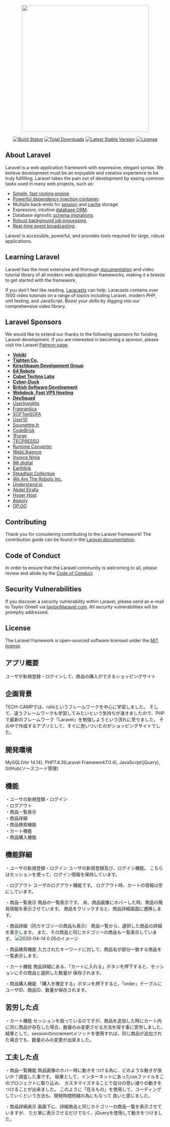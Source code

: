 <p align="center"><img src="https://res.cloudinary.com/dtfbvvkyp/image/upload/v1566331377/laravel-logolockup-cmyk-red.svg" width="400"></p>

<p align="center">
<a href="https://travis-ci.org/laravel/framework"><img src="https://travis-ci.org/laravel/framework.svg" alt="Build Status"></a>
<a href="https://packagist.org/packages/laravel/framework"><img src="https://poser.pugx.org/laravel/framework/d/total.svg" alt="Total Downloads"></a>
<a href="https://packagist.org/packages/laravel/framework"><img src="https://poser.pugx.org/laravel/framework/v/stable.svg" alt="Latest Stable Version"></a>
<a href="https://packagist.org/packages/laravel/framework"><img src="https://poser.pugx.org/laravel/framework/license.svg" alt="License"></a>
</p>

## About Laravel

Laravel is a web application framework with expressive, elegant syntax. We believe development must be an enjoyable and creative experience to be truly fulfilling. Laravel takes the pain out of development by easing common tasks used in many web projects, such as:

- [Simple, fast routing engine](https://laravel.com/docs/routing).
- [Powerful dependency injection container](https://laravel.com/docs/container).
- Multiple back-ends for [session](https://laravel.com/docs/session) and [cache](https://laravel.com/docs/cache) storage.
- Expressive, intuitive [database ORM](https://laravel.com/docs/eloquent).
- Database agnostic [schema migrations](https://laravel.com/docs/migrations).
- [Robust background job processing](https://laravel.com/docs/queues).
- [Real-time event broadcasting](https://laravel.com/docs/broadcasting).

Laravel is accessible, powerful, and provides tools required for large, robust applications.

## Learning Laravel

Laravel has the most extensive and thorough [documentation](https://laravel.com/docs) and video tutorial library of all modern web application frameworks, making it a breeze to get started with the framework.

If you don't feel like reading, [Laracasts](https://laracasts.com) can help. Laracasts contains over 1500 video tutorials on a range of topics including Laravel, modern PHP, unit testing, and JavaScript. Boost your skills by digging into our comprehensive video library.

## Laravel Sponsors

We would like to extend our thanks to the following sponsors for funding Laravel development. If you are interested in becoming a sponsor, please visit the Laravel [Patreon page](https://patreon.com/taylorotwell).

- **[Vehikl](https://vehikl.com/)**
- **[Tighten Co.](https://tighten.co)**
- **[Kirschbaum Development Group](https://kirschbaumdevelopment.com)**
- **[64 Robots](https://64robots.com)**
- **[Cubet Techno Labs](https://cubettech.com)**
- **[Cyber-Duck](https://cyber-duck.co.uk)**
- **[British Software Development](https://www.britishsoftware.co)**
- **[Webdock, Fast VPS Hosting](https://www.webdock.io/en)**
- **[DevSquad](https://devsquad.com)**
- [UserInsights](https://userinsights.com)
- [Fragrantica](https://www.fragrantica.com)
- [SOFTonSOFA](https://softonsofa.com/)
- [User10](https://user10.com)
- [Soumettre.fr](https://soumettre.fr/)
- [CodeBrisk](https://codebrisk.com)
- [1Forge](https://1forge.com)
- [TECPRESSO](https://tecpresso.co.jp/)
- [Runtime Converter](http://runtimeconverter.com/)
- [WebL'Agence](https://weblagence.com/)
- [Invoice Ninja](https://www.invoiceninja.com)
- [iMi digital](https://www.imi-digital.de/)
- [Earthlink](https://www.earthlink.ro/)
- [Steadfast Collective](https://steadfastcollective.com/)
- [We Are The Robots Inc.](https://watr.mx/)
- [Understand.io](https://www.understand.io/)
- [Abdel Elrafa](https://abdelelrafa.com)
- [Hyper Host](https://hyper.host)
- [Appoly](https://www.appoly.co.uk)
- [OP.GG](https://op.gg)

## Contributing

Thank you for considering contributing to the Laravel framework! The contribution guide can be found in the [Laravel documentation](https://laravel.com/docs/contributions).

## Code of Conduct

In order to ensure that the Laravel community is welcoming to all, please review and abide by the [Code of Conduct](https://laravel.com/docs/contributions#code-of-conduct).

## Security Vulnerabilities

If you discover a security vulnerability within Laravel, please send an e-mail to Taylor Otwell via [taylor@laravel.com](mailto:taylor@laravel.com). All security vulnerabilities will be promptly addressed.

## License

The Laravel framework is open-sourced software licensed under the [MIT license](https://opensource.org/licenses/MIT).

## アプリ概要
ユーザが新規登録・ログインして、商品の購入ができるショッピングサイト

## 企画背景
TECH::CAMPでは、railsというフレームワークを中心に学習しました。
そして、違うフレームワークも学習してみたいという気持ちが湧きましたので、PHPで最新のフレームワーク「Laravel」を勉強しようという流れに至りました。
その中で作成するアプリとして、すぐに思いついたのがショッピングサイトでした。

## 開発環境
MySQL(Ver 14.14), PHP7.4.3(Laravel Framework7.0.4), JavaScript(jQuery), GitHub(ソースコード管理)

## 機能
・ユーザの新規登録・ログイン<br>
・ログアウト<br>
・商品一覧表示<br>
・商品詳細<br>
・商品検索機能<br>
・カート機能<br>
・商品購入機能

## 機能詳細
・ユーザの新規登録・ログイン
  ユーザの新規登録及び、ログイン機能。
  こちらはセッションを使って、ログイン情報を保持しています。

・ログアウト
  ユーザのログアウト機能です。
  ログアウト時、カートの情報は空にしています。

・商品一覧表示
  商品の一覧表示です。
  尚、商品画像にホバーした時、商品の簡易情報を表示させています。
  商品をクリックすると、商品詳細画面に遷移します。

・商品詳細（同カテゴリーの商品も表示）
  商品一覧から、選択した商品の詳細を表示します。
  また、その商品と同じカテゴリーの商品も一覧表示しています。
![2020-04-14 0 05のイメージ](https://user-images.githubusercontent.com/46628006/79132444-4d889180-7de5-11ea-94c9-9139b8ab432d.jpeg)

・商品検索機能
  入力されたキーワードに対して、商品名が部分一致する商品を一覧表示します。

・カート機能
  商品詳細にある、「カートに入れる」ボタンを押下すると、セッションにその商品と選択した数量が
  保存されます。

・商品購入機能
  「購入を確定する」ボタンを押下すると、「order」テーブルにユーザID、商品ID、数量が保存されます。

## 苦労した点
・カート機能
  セッションを扱っているのですが、商品を追加した時にカート内に同じ商品が存在した場合、数量のみ変更させる方法を探す事に苦労しました。
  結果として、sessionのincrementメソッドを使用すれば、同じ商品が追加された場合でも、数量のみの変更が出来ました。

## 工夫した点
・商品一覧機能
  商品画像のホバー時に動きをつける為に、どのような動きが良いか？調査した事です。
  結果として、インターネットにあったcssファイルをこのプロジェクトに取り込み、
  カスタマイズすることで自分の思い通りの動きをつけることが出来ました。
  このように「在るもの」を使用して、コーディングしていくという方法も、開発時間短縮の為にもなって
  良いと感じました。

・商品詳細表示
  画面下に、詳細商品と同じカテゴリーの商品一覧を表示させていますが、
  ただ単に表示させるだけでなく、jQueryを使用して動きをつけました。